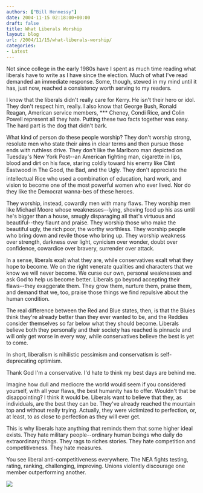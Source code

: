 ```yaml
---
authors: ["Bill Hennessy"]
date: 2004-11-15 02:18:00+00:00
draft: false
title: What Liberals Worship
layout: blog
url: /2004/11/15/what-liberals-worship/
categories:
- Latest
---
```


Not since college in the early 1980s have I spent as much time reading what liberals have to write as I have since the election.  Much of what I've read demanded an immediate response.  Some, though, stewed in my mind until it has, just now, reached a consistency worth serving to my readers.


		

I know that the liberals didn't really care for Kerry.  He isn't their hero or idol.  They don't respect him, really.  I also know that George Bush, Ronald Reagan, American service members, *** Cheney, Condi Rice, and Colin Powell represent all they hate.  Putting these two facts together was easy.  The hard part is the dog that didn't bark.  


		

What kind of person do these people worship?  They don't worship strong, resolute men who state their aims in clear terms and then pursue those ends with ruthless drive.  They don't like the Marlboro man depicted on Tuesday's New York Post--an American fighting man, cigarette in lips, blood and dirt on his face, staring coldly toward his enemy like Clint Eastwood in The Good, the Bad, and the Ugly.  They don't appreciate the intellectual Rice who used a combination of education, hard work, and vision to become one of the most powerful women who ever lived.   Nor do they like the Democrat wanna-bes of these heroes.


		

They worship, instead, cowardly men with many flaws.  They worship men like Michael Moore whose weaknesses--lying, shoving food up his ass until he's bigger than a house, smugly disparaging all that's virtuous and beautiful--they flaunt and praise.  They worship those who make the beautiful ugly, the rich poor, the worthy worthless. They worship people who bring down and revile those who bring up.  They worship weakness over strength, darkness over light, cynicism over wonder, doubt over confidence, cowardice over bravery, surrender over attack. 


		

In a sense, liberals exalt what they are, while conservatives exalt what they hope to become.  We on the right venerate qualities and characters that we know we will never become.  We curse our own, personal weaknesses and ask God to help us become better.  Liberals go beyond accepting their flaws--they exaggerate them.  They grow them, nurture them, praise them, and demand that we, too, praise those things we find repulsive about the human condition.  


		

The real difference between the Red and Blue states, then, is that the Bluies think they're already better than they ever wanted to be, and the Reddies consider themselves so far below what they should become.  Liberals believe both they personally and their society has reached is pinnacle and will only get worse in every way, while conservatives believe the best is yet to come.


		

In short, liberalism is nihilistic pessimism and conservatism is self-deprecating optimism.  


		

Thank God I'm a conservative.  I'd hate to think my best days are behind me. 


		

Imagine how dull and mediocre the world would seem if you considered yourself, with all your flaws, the best humanity has to offer.  Wouldn't that be disappointing?  I think it would be.  Liberals want to believe that they, as individuals, are the best they can be.  They've already reached the mountain top and without really trying.  Actually, they were victimized to perfection, or, at least, to as close to perfection as they will ever get.  


		

This is why liberals hate anything that reminds them that some higher ideal exists.  They hate military people--ordinary human beings who daily do extraordinary things.  They rags to riches stories.  They hate competition and competitiveness.  They hate measures.  


		


				
						

You see liberal anti-competitiveness everywhere.  The NEA fights testing, rating, ranking, challenging, improving.  Unions violently discourage one member outperforming another. 


				
		

![](https://blog.billhennessy.com/aggbug.aspx?PostID=457)

